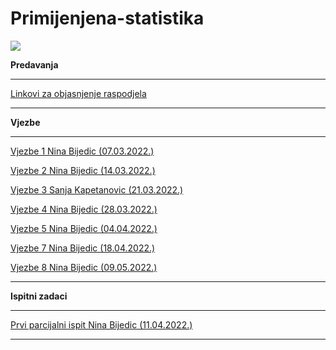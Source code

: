 # Primijenjena-statistika

![](https://komarev.com/ghpvc/?username=Primijenjena-statistika&label=Broj+posjeta:)

**Predavanja**

<hr>

[Linkovi za objasnjenje raspodjela](https://github.com/Infinity-Vault/Primijenjena-statistika/raw/main/Predavanja/Linkovi.docx)

<hr>
 
**Vjezbe**

<hr>

[Vjezbe 1 Nina Bijedic (07.03.2022.)](https://github.com/Infinity-Vault/Primijenjena-statistika/raw/main/Vjezbe/PS_vjezbe_1.xlsx)

[Vjezbe 2 Nina Bijedic (14.03.2022.)](https://github.com/Infinity-Vault/Primijenjena-statistika/raw/main/Vjezbe/PS_predavanja_vjezbe_2.xlsx)

[Vjezbe 3 Sanja Kapetanovic (21.03.2022.)](https://github.com/Infinity-Vault/Primijenjena-statistika/raw/main/Vjezbe/PS_predavanja_vjezbe_3.xlsx)

[Vjezbe 4 Nina Bijedic (28.03.2022.)](https://github.com/Infinity-Vault/Primijenjena-statistika/raw/main/Vjezbe/PS_predavanja_vjezbe_4.xlsx)

[Vjezbe 5 Nina Bijedic (04.04.2022.)](https://github.com/Infinity-Vault/Primijenjena-statistika/raw/main/Vjezbe/PS_predavanja_vjezbe_5.xlsx)

[Vjezbe 7 Nina Bijedic (18.04.2022.)](https://github.com/Infinity-Vault/Primijenjena-statistika/raw/main/Vjezbe/PS_Predavanja_Vjezbe_7.xlsx)

[Vjezbe 8 Nina Bijedic (09.05.2022.)](https://github.com/Infinity-Vault/Primijenjena-statistika/raw/main/Vjezbe/PS_Predavanja_Vjezbe_8.xlsx)

<hr>
 
**Ispitni zadaci**

<hr>

[Prvi parcijalni ispit Nina Bijedic (11.04.2022.)](https://github.com/Infinity-Vault/Primijenjena-statistika/raw/main/Ispitni%20zadaci/PS_prvi_parcijalni_2022_04_11_Nina_Bijedic.xlsx)

<hr>

